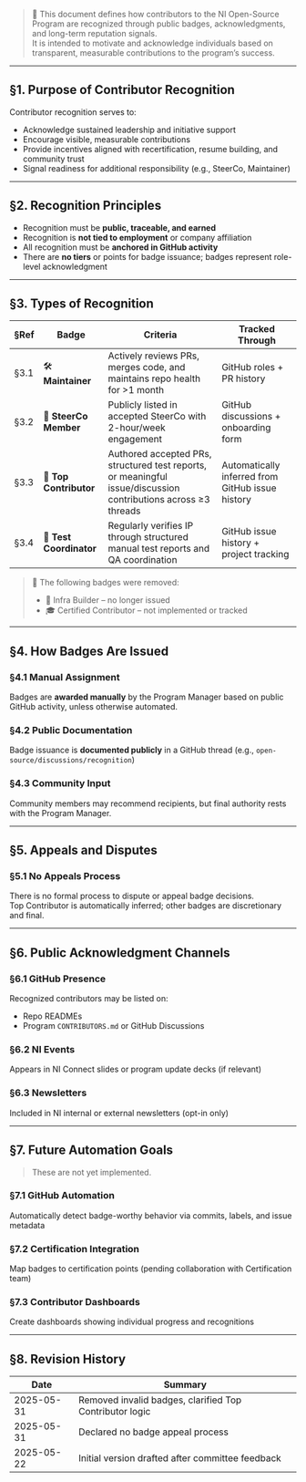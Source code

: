 > 🏅 This document defines how contributors to the NI Open-Source Program are recognized through public badges, acknowledgments, and long-term reputation signals.  
> It is intended to motivate and acknowledge individuals based on transparent, measurable contributions to the program’s success.

---

## §1. Purpose of Contributor Recognition

Contributor recognition serves to:

- Acknowledge sustained leadership and initiative support
- Encourage visible, measurable contributions
- Provide incentives aligned with recertification, resume building, and community trust
- Signal readiness for additional responsibility (e.g., SteerCo, Maintainer)

---

## §2. Recognition Principles

- Recognition must be **public, traceable, and earned**
- Recognition is **not tied to employment** or company affiliation
- All recognition must be **anchored in GitHub activity**
- There are **no tiers** or points for badge issuance; badges represent role-level acknowledgment

---

## §3. Types of Recognition

| §Ref | Badge | Criteria | Tracked Through |
|------|-------|----------|-----------------|
| §3.1 | 🛠 **Maintainer** | Actively reviews PRs, merges code, and maintains repo health for >1 month | GitHub roles + PR history |
| §3.2 | 🧭 **SteerCo Member** | Publicly listed in accepted SteerCo with 2-hour/week engagement | GitHub discussions + onboarding form |
| §3.3 | 💬 **Top Contributor** | Authored accepted PRs, structured test reports, or meaningful issue/discussion contributions across ≥3 threads | Automatically inferred from GitHub issue history |
| §3.4 | 🧪 **Test Coordinator** | Regularly verifies IP through structured manual test reports and QA coordination | GitHub issue history + project tracking |

> 🧼 The following badges were removed:
> - 🧱 Infra Builder – no longer issued
> - 🎓 Certified Contributor – not implemented or tracked

---

## §4. How Badges Are Issued

### §4.1 Manual Assignment
Badges are **awarded manually** by the Program Manager based on public GitHub activity, unless otherwise automated.

### §4.2 Public Documentation
Badge issuance is **documented publicly** in a GitHub thread (e.g., `open-source/discussions/recognition`)

### §4.3 Community Input
Community members may recommend recipients, but final authority rests with the Program Manager.

---

## §5. Appeals and Disputes

### §5.1 No Appeals Process
There is no formal process to dispute or appeal badge decisions.  
Top Contributor is automatically inferred; other badges are discretionary and final.

---

## §6. Public Acknowledgment Channels

### §6.1 GitHub Presence
Recognized contributors may be listed on:
- Repo READMEs
- Program `CONTRIBUTORS.md` or GitHub Discussions

### §6.2 NI Events
Appears in NI Connect slides or program update decks (if relevant)

### §6.3 Newsletters
Included in NI internal or external newsletters (opt-in only)

---

## §7. Future Automation Goals

> These are not yet implemented.

### §7.1 GitHub Automation
Automatically detect badge-worthy behavior via commits, labels, and issue metadata

### §7.2 Certification Integration
Map badges to certification points (pending collaboration with Certification team)

### §7.3 Contributor Dashboards
Create dashboards showing individual progress and recognitions

---

## §8. Revision History

| Date       | Summary                                                   |
|------------|-----------------------------------------------------------|
| 2025-05-31 | Removed invalid badges, clarified Top Contributor logic   |
| 2025-05-31 | Declared no badge appeal process                          |
| 2025-05-22 | Initial version drafted after committee feedback          |
